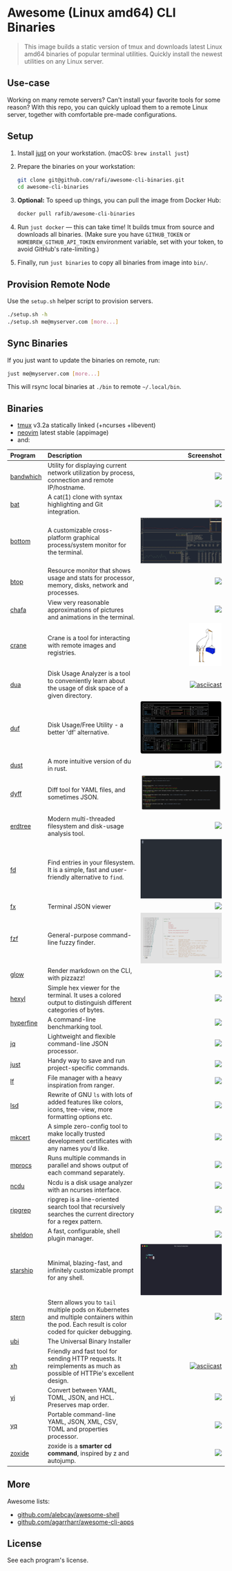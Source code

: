 # Awesome (Linux amd64) CLI Binaries

> This image builds a static version of tmux and downloads latest Linux amd64
> binaries of popular terminal utilities. Quickly install the newest utilities
> on any Linux server.

## Use-case

Working on many remote servers? Can't install your favorite tools for some
reason? With this repo, you can quickly upload them to a remote Linux server,
together with comfortable pre-made configurations.

## Setup

1. Install [just] on your workstation. (macOS: `brew install just`)

1. Prepare the binaries on your workstation:

    ```sh
    git clone git@github.com/rafi/awesome-cli-binaries.git
    cd awesome-cli-binaries
    ```

1. **Optional:** To speed up things, you can pull the image from Docker Hub:

    ```sh
    docker pull rafib/awesome-cli-binaries
    ```

1. Run `just docker` — this can take time! It builds tmux from source and
   downloads all binaries. (Make sure you have `GITHUB_TOKEN` or
   `HOMEBREW_GITHUB_API_TOKEN` environment variable, set with your token, to
   avoid GitHub's rate-limiting.)

1. Finally, run `just binaries` to copy all binaries from image into `bin/`.

## Provision Remote Node

Use the `setup.sh` helper script to provision servers.

```sh
./setup.sh -h
./setup.sh me@myserver.com [more...]
```

## Sync Binaries

If you just want to update the binaries on remote, run:

```sh
just me@myserver.com [more...]
```

This will rsync local binaries at `./bin` to remote `~/.local/bin`.

## Binaries

- [tmux] v3.2a statically linked (+ncurses +libevent)
- [neovim] latest stable (appimage)
- and:

| Program       | Description   | Screenshot  |
|:------------- |:------------- | -----------:|
| [bandwhich]   | Utility for displaying current network utilization by process, connection and remote IP/hostname. | <img src="https://raw.githubusercontent.com/imsnif/bandwhich/main/demo.gif" /> |
| [bat]         | A cat(1) clone with syntax highlighting and Git integration. | <img src="https://imgur.com/rGsdnDe.png" /> |
| [bottom]      | A customizable cross-platform graphical process/system monitor for the terminal. | <img src="https://raw.githubusercontent.com/ClementTsang/bottom/master/assets/demo.gif" /> |
| [btop]        | Resource monitor that shows usage and stats for processor, memory, disks, network and processes. | <img src="https://raw.githubusercontent.com/aristocratos/btop/main/Img/normal.png" /> |
| [chafa]       | View very reasonable approximations of pictures and animations in the terminal. | <img src="https://hpjansson.org/chafa/gallery/maru-geneve-240-rgb.png" width="60%" /> |
| [crane]       | Crane is a tool for interacting with remote images and registries. | <img src="https://raw.githubusercontent.com/google/go-containerregistry/main/images/crane.png" width="40%" /> |
| [dua]         | Disk Usage Analyzer is a tool to conveniently learn about the usage of disk space of a given directory. | [![asciicast](https://asciinema.org/a/316444.svg)](https://asciinema.org/a/316444) |
| [duf]         | Disk Usage/Free Utility - a better 'df' alternative. | <img src="https://raw.githubusercontent.com/muesli/duf/master/duf.png" /> |
| [dust]        | A more intuitive version of du in rust. | <img src="https://raw.githubusercontent.com/bootandy/dust/master/media/snap.png" /> |
| [dyff]        | Diff tool for YAML files, and sometimes JSON. | <img src="https://raw.githubusercontent.com/homeport/dyff/main/.docs/dyff-between-kubectl-diff.png" /> |
| [erdtree]     | Modern multi-threaded filesystem and disk-usage analysis tool. | <img src="https://github.com/solidiquis/erdtree/blob/master/assets/top_showcase.png?raw=true" /> |
| [fd]          | Find entries in your filesystem. It is a simple, fast and user-friendly alternative to `find`. | <img src="https://raw.githubusercontent.com/sharkdp/fd/master/doc/screencast.svg" /> |
| [fx]          | Terminal JSON viewer | <img src="https://medv.io/assets/fx/fx-preview.gif" /> |
| [fzf]         | General-purpose command-line fuzzy finder. | <img src="https://raw.githubusercontent.com/junegunn/i/master/fzf-preview.png" /> |
| [glow]        | Render markdown on the CLI, with pizzazz! | <img src="https://stuff.charm.sh/glow/glow-1.3-trailer-github.gif" /> |
| [hexyl]       | Simple hex viewer for the terminal. It uses a colored output to distinguish different categories of bytes. | <img src="https://i.imgur.com/MWO9uSL.png" /> |
| [hyperfine]   | A command-line benchmarking tool. | <img src="https://i.imgur.com/z19OYxE.gif" /> |
| [jq]          | Lightweight and flexible command-line JSON processor. | <img src="https://jqlang.github.io/jq/jq.png" width="50%" /> |
| [just]        | Handy way to save and run project-specific commands. | <img src="https://raw.githubusercontent.com/casey/just/master/screenshot.png" /> |
| [lf]          | File manager with a heavy inspiration from ranger. | <img src="http://i.imgur.com/p95xzUj.png" /> |
| [lsd]         | Rewrite of GNU `ls` with lots of added features like colors, icons, tree-view, more formatting options etc. | <img src="https://raw.githubusercontent.com/Peltoche/lsd/assets/screen_lsd.png" /> |
| [mkcert]      | A simple zero-config tool to make locally trusted development certificates with any names you'd like. | <img src="https://user-images.githubusercontent.com/1225294/51066373-96d4aa80-15be-11e9-91e2-f4e44a3a4458.png" /> |
| [mprocs]      | Runs multiple commands in parallel and shows output of each command separately. | <img src="https://raw.githubusercontent.com/pvolok/mprocs/master/img/screenshot1.png" /> |
| [ncdu]        | Ncdu is a disk usage analyzer with an ncurses interface. | <img src="https://dev.yorhel.nl/img/ncdudone-2.png" /> |
| [ripgrep]     | ripgrep is a line-oriented search tool that recursively searches the current directory for a regex pattern. | <img src="https://burntsushi.net/stuff/ripgrep1.png" /> |
| [sheldon]     | A fast, configurable, shell plugin manager. | <img src="https://user-images.githubusercontent.com/17109887/60550665-02573380-9d29-11e9-84e9-5dfa89b11895.png" /> |
| [starship]    | Minimal, blazing-fast, and infinitely customizable prompt for any shell. | <img src="https://raw.githubusercontent.com/starship/starship/master/media/demo.gif" /> |
| [stern]       | Stern allows you to `tail` multiple pods on Kubernetes and multiple containers within the pod. Each result is color coded for quicker debugging. | <img src="https://i0.wp.com/blog.knoldus.com/wp-content/uploads/2021/01/image.png?ssl=1" /> |
| [ubi]         | The Universal Binary Installer | |
| [xh]          | Friendly and fast tool for sending HTTP requests. It reimplements as much as possible of HTTPie's excellent design. | [![asciicast](https://raw.githubusercontent.com/ducaale/xh/master/assets/xh-demo.gif)](https://asciinema.org/a/475190) |
| [yj]          | Convert between YAML, TOML, JSON, and HCL. Preserves map order. | <img src="https://raw.githubusercontent.com/sclevine/yj/main/logo.png" width="30%" /> |
| [yq]          | Portable command-line YAML, JSON, XML, CSV, TOML and properties processor. | <img src="https://miro.medium.com/v2/resize:fit:640/1*gsqh7A_ivvZM5ht66hx3Xw.png" /> |
| [zoxide]      | zoxide is a **smarter cd command**, inspired by z and autojump. | <img src="https://raw.githubusercontent.com/ajeetdsouza/zoxide/main/contrib/tutorial.webp" /> |

## More

Awesome lists:

- [github.com/alebcay/awesome-shell](https://github.com/alebcay/awesome-shell)
- [github.com/agarrharr/awesome-cli-apps](https://github.com/agarrharr/awesome-cli-apps)

## License

See each program's license.

[bandwhich]: https://github.com/imsnif/bandwhich
[bat]: https://github.com/sharkdp/bat
[bottom]: https://github.com/ClementTsang/bottom
[btop]: https://github.com/aristocratos/btop
[chafa]: https://hpjansson.org/chafa
[crane]: https://github.com/google/go-containerregistry
[dua]: https://github.com/Byron/dua-cli
[duf]: https://github.com/muesli/duf
[dust]: https://github.com/bootandy/dust
[dyff]: https://github.com/homeport/dyff
[erdtree]: https://github.com/solidiquis/erdtree
[fd]: https://github.com/sharkdp/fd
[fx]: https://github.com/antonmedv/fx
[fzf]: https://github.com/junegunn/fzf
[glow]: https://github.com/charmbracelet/glow
[hexyl]: https://github.com/sharkdp/hexyl
[hyperfine]: https://github.com/sharkdp/hyperfine
[jq]: https://github.com/stedolan/jq
[just]: https://github.com/casey/just
[lf]: https://github.com/gokcehan/lf
[lsd]: https://github.com/lsd-rs/lsd
[mkcert]: https://github.com/FiloSottile/mkcert
[mprocs]: https://github.com/pvolok/mprocs
[ncdu]: https://dev.yorhel.nl/ncdu
[neovim]: https://github.com/neovim/neovim
[ripgrep]: https://github.com/BurntSushi/ripgrep
[sheldon]: https://github.com/rossmacarthur/sheldon
[starship]: https://github.com/starship/starship
[stern]: https://github.com/stern/stern
[tmux]: https://github.com/tmux/tmux
[ubi]: https://github.com/houseabsolute/ubi
[xh]: https://github.com/ducaale/xh
[yj]: https://github.com/sclevine/yj
[yq]: https://github.com/mikefarah/yq
[zoxide]: https://github.com/ajeetdsouza/zoxide
